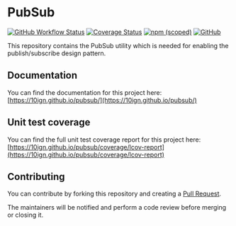 # PubSub

[![GitHub Workflow Status](https://img.shields.io/github/workflow/status/10ign/pubsub/Publish)](https://github.com/10ign/pubsub/actions/workflows/publish.yml)
[![Coverage Status](https://coveralls.io/repos/github/10ign/pubsub/badge.svg?branch=main)](https://coveralls.io/github/10ign/pubsub?branch=main)
[![npm (scoped)](https://img.shields.io/npm/v/@10ign/pubsub?logo=npm)](https://www.npmjs.com/package/@10ign/pubsub)
[![GitHub](https://img.shields.io/github/license/10ign/pubsub)](https://github.com/10ign/pubsub/blob/main/LICENSE)

This repository contains the PubSub utility which is needed for enabling the
publish/subscribe design pattern.

## Documentation

You can find the documentation for this project here:
[https://10ign.github.io/pubsub/](https://10ign.github.io/pubsub/)

## Unit test coverage

You can find the full unit test coverage report for this project here:
[https://10ign.github.io/pubsub/coverage/lcov-report](https://10ign.github.io/pubsub/coverage/lcov-report)

## Contributing

You can contribute by forking this repository and creating a
[Pull Request](https://github.com/10ign/pubsub/pulls).

The maintainers will be notified and perform a code review before merging or
closing it.
